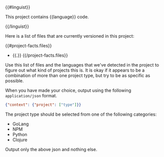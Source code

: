 {{#linguist}}

This project contains {{language}} code.

{{/linguist}}

Here is a list of files that are currently versioned in this project:

{{#project-facts.files}}
* {{.}}
{{/project-facts.files}}

Use this list of files and the languages that we've detected in the project to 
figure out what kind of projects this is.  It is okay if it appears to be a combination 
of more than one project type, but try to be as specific as possible.

When you have made your choice, output using the following `application/json` format.

```json
{"context": {"project": ["type"]}}
```

The project type should be selected from one of the following categories:

* GoLang
* NPM
* Python
* Clojure

Output only the above json and nothing else.

